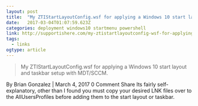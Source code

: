 ```yaml
---
layout: post 
title:  "My ZTIStartLayoutConfig.wsf for applying a Windows 10 start layout and taskbar setup with MDT/SCCM. | Support is &gt;Here&lt;" 
date:   2017-03-04T01:07:59.623Z 
categories: deployment windows10 startmenu powershell
link: http://supportishere.com/my-ztistartlayoutconfig-wsf-for-applying-a-windows-10-start-layout-and-taskbar-setup-with-mdtsccm/ 
tags:
  - links
ogtype: article 
---
```


> My ZTIStartLayoutConfig.wsf for applying a Windows 10 start layout and taskbar setup with MDT/SCCM.

By Brian Gonzalez | March 4, 2017 0 Comment
Share
Its fairly self-explanatory, other than I found you must copy your desired LNK files over to the AllUsersProfiles before adding them to the start layout or taskbar.